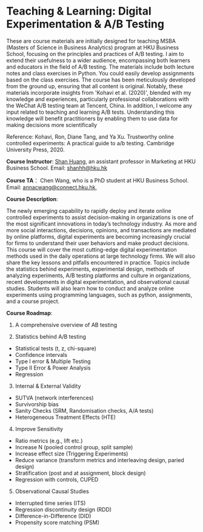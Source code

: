 # Teaching & Learning: Digital Experimentation & A/B Testing

These are course materials are initially designed for teaching MSBA (Masters of Science in Business Analytics) program at HKU Business School, focusing on the principles and practices of A/B testing. I aim to extend their usefulness to a wider audience, encompassing both learners and educators in the field of A/B testing. The materials include both lecture notes and class exercises in Python. You could easily develop assignments based on the class exercises. The course has been meticulously developed from the ground up, ensuring that all content is original. Notably, these materials incorporate insights from 'Kohavi et al. (2020)', blended with my knowledge and experiences, particularly professional collaborations with the WeChat A/B testing team at Tencent, China. In addition, I welcome any input related to teaching and learning A/B tests. Understanding this knowledge will benefit practitioners by enabling them to use data for making decisions more scientifically

Reference:
Kohavi, Ron, Diane Tang, and Ya Xu. Trustworthy online controlled experiments: A practical guide to a/b testing. Cambridge University Press, 2020.

**Course Instructor**: [Shan Huang](https://www.shanhhuang.com/), an assistant professor in Marketing at HKU Business School. Email: shanhh@hku.hk

**Course TA**： Chen Wang, who is a PhD student at HKU Business School. Email: annacwang@connect.hku.hk,

**Course Description**:

The newly emerging capability to rapidly deploy and iterate online controlled experiments to assist decision-making in organizations is one of the most significant innovations in today’s technology industry. As more and more social interactions, decisions, opinions, and transactions are mediated by online platforms, digital experiments are becoming increasingly crucial for firms to understand their user behaviors and make product decisions. This course will cover the most cutting-edge digital experimentation methods used in the daily operations at large technology firms. We will also share the key lessons and pitfalls encountered in practice. Topics include the statistics behind experiments, experimental design, methods of analyzing experiments, A/B testing platforms and culture in organizations, recent developments in digital experimentation, and observational causal studies. Students will also learn how to conduct and analyze online experiments using programming languages, such as python, assignments, and a course project.

**Course Roadmap**:

1. A comprehensive overview of AB testing

2. Statistics behind A/B testing 
* Statistical tests (t, z, chi-square)
* Confidence intervals
* Type I error & Multiple Testing
* Type II Error & Power Analysis
* Regression 

3. Internal & External Validity
* SUTVA (network interferences)
* Survivorship bias
* Sanity Checks (SRM, Randomisation checks, A/A tests)
* Heterogeneous Treatment Effects (HTE)

4. Improve Sensitivity 
* Ratio metrics (e.g., lift etc.)
* Increase N (pooled control group, split sample)
* Increase effect size (Triggering Experiments)
* Reduce variance (transform metrics and interleaving design, paried design)
* Stratification (post and at assignment, block design)
* Regression with controls, CUPED


5. Observational Causal Studies
* Interrupted time series (ITS)
* Regression discontinuity design (RDD)
* Difference-in-Difference (DID)
* Propensity score matching (PSM)


